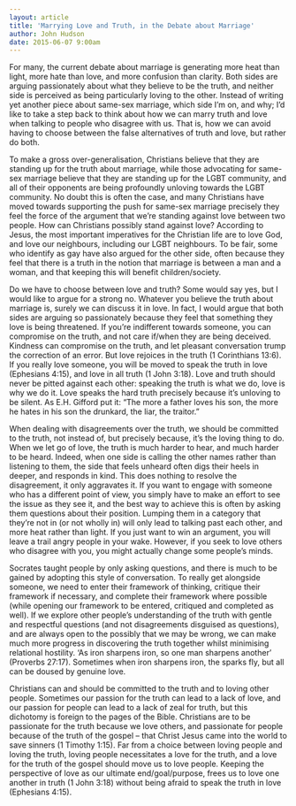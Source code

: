 ```yaml
---
layout: article
title: 'Marrying Love and Truth, in the Debate about Marriage'
author: John Hudson
date: 2015-06-07 9:00am
--- 
```


For many, the current debate about marriage is generating more heat than light, more hate than love, and more confusion than clarity. Both sides are arguing passionately about what they believe to be the truth, and neither side is perceived as being particularly loving to the other. Instead of writing yet another piece about same-sex marriage, which side I’m on, and why; I’d like to take a step back to think about how we can marry truth and love when talking to people who disagree with us. That is, how we can avoid having to choose between the false alternatives of truth and love, but rather do both.

To make a gross over-generalisation, Christians believe that they are standing up for the truth about marriage, while those advocating for same-sex marriage believe that they are standing up for the LGBT community, and all of their opponents are being profoundly unloving towards the LGBT community. No doubt this is often the case, and many Christians have moved towards supporting the push for same-sex marriage precisely they feel the force of the argument that we’re standing against love between two people. How can Christians possibly stand against love? According to Jesus, the most important imperatives for the Christian life are to love God, and love our neighbours, including our LGBT neighbours. To be fair, some who identify as gay have also argued for the other side, often because they feel that there is a truth in the notion that marriage is between a man and a woman, and that keeping this will benefit children/society.

Do we have to choose between love and truth? Some would say yes, but I would like to argue for a strong no. Whatever you believe the truth about marriage is, surely we can discuss it in love. In fact, I would argue that both sides are arguing so passionately because they feel that something they love is being threatened. If you’re indifferent towards someone, you can compromise on the truth, and not care if/when they are being deceived. Kindness can compromise on the truth, and let pleasant conversation trump the correction of an error. But love rejoices in the truth (1 Corinthians 13:6). If you really love someone, you will be moved to speak the truth in love (Ephesians 4:15), and love in all truth (1 John 3:18). Love and truth should never be pitted against each other: speaking the truth is what we do, love is why we do it. Love speaks the hard truth precisely because it’s unloving to be silent. As E.H. Gifford put it: “The more a father loves his son, the more he hates in his son the drunkard, the liar, the traitor.”

When dealing with disagreements over the truth, we should be committed to the truth, not instead of, but precisely because, it’s the loving thing to do. When we let go of love, the truth is much harder to hear, and much harder to be heard. Indeed, when one side is calling the other names rather than listening to them, the side that feels unheard often digs their heels in deeper, and responds in kind. This does nothing to resolve the disagreement, it only aggravates it. If you want to engage with someone who has a different point of view, you simply have to make an effort to see the issue as they see it, and the best way to achieve this is often by asking them questions about their position. Lumping them in a category that they’re not in (or not wholly in) will only lead to talking past each other, and more heat rather than light. If you just want to win an argument, you will leave a trail angry people in your wake. However, if you seek to love others who disagree with you, you might actually change some people’s minds.

Socrates taught people by only asking questions, and there is much to be gained by adopting this style of conversation. To really get alongside someone, we need to enter their framework of thinking, critique their framework if necessary, and complete their framework where possible (while opening our framework to be entered, critiqued and completed as well). If we explore other people’s understanding of the truth with gentle and respectful questions (and not disagreements disguised as questions), and are always open to the possibly that we may be wrong, we can make much more progress in discovering the truth together whilst minimising relational hostility. ‘As iron sharpens iron, so one man sharpens another’ (Proverbs 27:17). Sometimes when iron sharpens iron, the sparks fly, but all can be doused by genuine love.

Christians can and should be committed to the truth and to loving other people. Sometimes our passion for the truth can lead to a lack of love, and our passion for people can lead to a lack of zeal for truth, but this dichotomy is foreign to the pages of the Bible. Christians are to be passionate for the truth because we love others, and passionate for people because of the truth of the gospel – that Christ Jesus came into the world to save sinners (1 Timothy 1:15). Far from a choice between loving people and loving the truth, loving people necessitates a love for the truth, and a love for the truth of the gospel should move us to love people. Keeping the perspective of love as our ultimate end/goal/purpose, frees us to love one another in truth (1 John 3:18) without being afraid to speak the truth in love (Ephesians 4:15).
